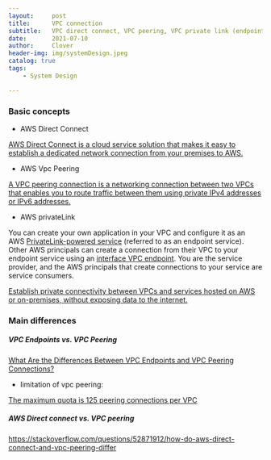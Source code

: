 ```yaml
---
layout:     post
title:      VPC connection
subtitle:   VPC direct connect, VPC peering, VPC private link (endpoint)
date:       2021-07-10
author:     Clover
header-img: img/systemDesign.jpeg
catalog: true
tags:
    - System Design

---
```


### Basic concepts
- AWS Direct Connect

[AWS Direct Connect is a cloud service solution that makes it easy to establish a dedicated network connection from your premises to AWS.](https://aws.amazon.com/directconnect/?nc=sn&loc=0)


- AWS Vpc Peering

[A VPC peering connection is a networking connection between two VPCs that enables you to route traffic between them using private IPv4 addresses or IPv6 addresses.](https://docs.aws.amazon.com/vpc/latest/peering/what-is-vpc-peering.html)

- AWS privateLink

You can create your own application in your VPC and configure it as an AWS [PrivateLink-powered service](https://docs.aws.amazon.com/vpc/latest/privatelink/endpoint-service.html) (referred to as an endpoint service). Other AWS principals can create a connection from their VPC to your endpoint service using an [interface VPC endpoint](https://docs.aws.amazon.com/vpc/latest/privatelink/vpce-interface.html). You are the service provider, and the AWS principals that create connections to your service are service consumers.

[Establish private connectivity between VPCs and services hosted on AWS or on-premises, without exposing data to the internet.](https://aws.amazon.com/privatelink/?privatelink-blogs.sort-by=item.additionalFields.createdDate&privatelink-blogs.sort-order=desc)


### Main differences
##### VPC Endpoints vs. VPC Peering
[What Are the Differences Between VPC Endpoints and VPC Peering Connections?](https://support.huaweicloud.com/intl/en-us/vpcep_faq/vpcep_04_0004.html)
- limitation of vpc peering:

[The maximum quota is 125 peering connections per VPC](https://docs.aws.amazon.com/vpc/latest/userguide/amazon-vpc-limits.html)

##### AWS Direct connect vs. VPC peering
https://stackoverflow.com/questions/52871912/how-do-aws-direct-connect-and-vpc-peering-differ


